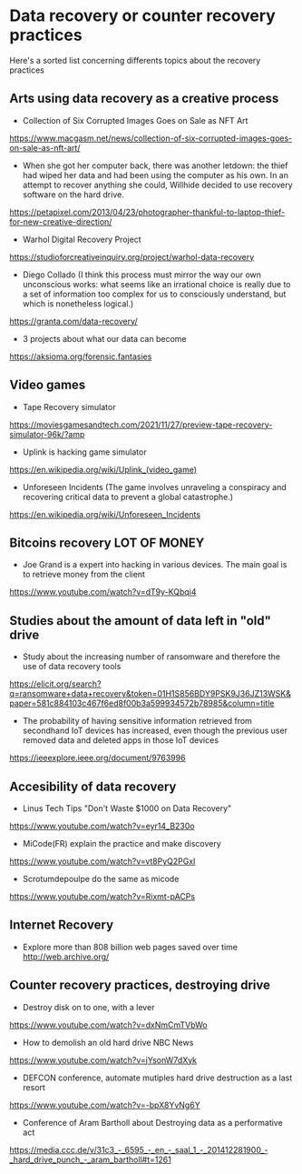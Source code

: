 # Data recovery or counter recovery practices

Here's a sorted list concerning differents topics about the recovery practices

## Arts using data recovery as a creative process

- Collection of Six Corrupted Images Goes on Sale as NFT Art

https://www.macgasm.net/news/collection-of-six-corrupted-images-goes-on-sale-as-nft-art/


- When she got her computer back, there was another letdown: the thief had wiped her data and had been using the computer as his own. In an attempt to recover anything she could, Willhide decided to use recovery software on the hard drive.

https://petapixel.com/2013/04/23/photographer-thankful-to-laptop-thief-for-new-creative-direction/

- Warhol Digital Recovery Project

https://studioforcreativeinquiry.org/project/warhol-data-recovery

- Diego Collado (I think this process must mirror the way our own unconscious works: what seems like an irrational choice is really due to a set of information too complex for us to consciously understand, but which is nonetheless logical.)

https://granta.com/data-recovery/

- 3 projects about what our data can become

https://aksioma.org/forensic.fantasies

## Video games

- Tape Recovery simulator

https://moviesgamesandtech.com/2021/11/27/preview-tape-recovery-simulator-96k/?amp

- Uplink is hacking game simulator

https://en.wikipedia.org/wiki/Uplink_(video_game)

- Unforeseen Incidents (The game involves unraveling a conspiracy and recovering critical data to prevent a global catastrophe.)

https://en.wikipedia.org/wiki/Unforeseen_Incidents

## Bitcoins recovery LOT OF MONEY

- Joe Grand is a expert into hacking in various devices. The main goal is to retrieve money from the client

https://www.youtube.com/watch?v=dT9y-KQbqi4

## Studies about the amount of data left in "old" drive

- Study about the increasing number of ransomware and therefore the use of data recovery tools

https://elicit.org/search?q=ransomware+data+recovery&token=01H1S856BDY9PSK9J36JZ13WSK&paper=581c884103c467f6ed8f00b3a599934572b78985&column=title


- The probability of having sensitive information retrieved from secondhand IoT devices has increased, even though the previous user removed data and deleted apps in those IoT devices

https://ieeexplore.ieee.org/document/9763996

## Accesibility of data recovery

- Linus Tech Tips "Don't Waste $1000 on Data Recovery"

https://www.youtube.com/watch?v=eyr14_B230o

- MiCode(FR) explain the practice and make discovery

https://www.youtube.com/watch?v=vt8PyQ2PGxI

- Scrotumdepoulpe do the same as micode 

https://www.youtube.com/watch?v=Rixmt-pACPs


## Internet Recovery

- Explore more than 808 billion web pages saved over time
http://web.archive.org/

## Counter recovery practices, destroying drive

- Destroy disk on to one, with a lever

https://www.youtube.com/watch?v=dxNmCmTVbWo


- How to demolish an old hard drive NBC News

https://www.youtube.com/watch?v=jYsonW7dXyk


- DEFCON conference, automate mutiples hard drive destruction as a last resort

https://www.youtube.com/watch?v=-bpX8YvNg6Y

- Conference of Aram Bartholl about Destroying data as a performative act

https://media.ccc.de/v/31c3_-_6595_-_en_-_saal_1_-_201412281900_-_hard_drive_punch_-_aram_bartholl#t=1261

